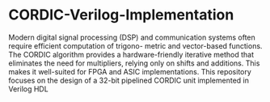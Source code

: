 # CORDIC-Verilog-Implementation

Modern digital signal processing (DSP) and communication systems often require efficient computation of trigono-
metric and vector-based functions. The CORDIC algorithm provides a hardware-friendly iterative method that
eliminates the need for multipliers, relying only on shifts and additions. This makes it well-suited for FPGA and
ASIC implementations.
This repository focuses on the design of a 32-bit pipelined CORDIC unit implemented in Verilog HDL
